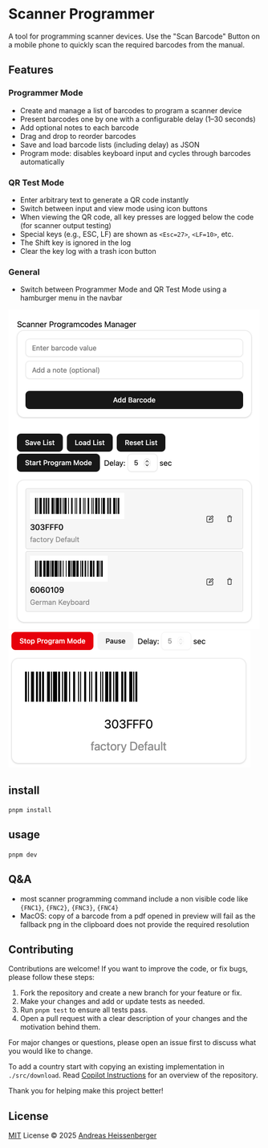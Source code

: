 # Scanner Programmer

A tool for programming scanner devices. Use the "Scan Barcode" Button on a mobile phone to quickly scan the required barcodes from the manual.


## Features

### Programmer Mode

- Create and manage a list of barcodes to program a scanner device
- Present barcodes one by one with a configurable delay (1–30 seconds)
- Add optional notes to each barcode
- Drag and drop to reorder barcodes
- Save and load barcode lists (including delay) as JSON
- Program mode: disables keyboard input and cycles through barcodes automatically

### QR Test Mode

- Enter arbitrary text to generate a QR code instantly
- Switch between input and view mode using icon buttons
- When viewing the QR code, all key presses are logged below the code (for scanner output testing)
- Special keys (e.g., ESC, LF) are shown as `<Esc=27>`, `<LF=10>`, etc.
- The Shift key is ignored in the log
- Clear the key log with a trash icon button

### General

- Switch between Programmer Mode and QR Test Mode using a hamburger menu in the navbar

![Edit Mode](doc/edit.png)
![Program Mode](doc/present.png)

## install

`pnpm install`

## usage

`pnpm dev`

## Q&A

* most scanner programming command include a non visible code like `{FNC1}`, `{FNC2}`, `{FNC3}`, `{FNC4}`
* MacOS: copy of a barcode from a pdf opened in preview will fail as the fallback png in the clipboard does not provide the required resolution

## Contributing

Contributions are welcome! If you want to improve the code, or fix bugs, please follow these steps:

1. Fork the repository and create a new branch for your feature or fix.
2. Make your changes and add or update tests as needed.
3. Run `pnpm test` to ensure all tests pass.
4. Open a pull request with a clear description of your changes and the motivation behind them.

For major changes or questions, please open an issue first to discuss what you would like to change.

To add a country start with copying an existing implementation in `./src/download`.
Read [Copilot Instructions](.github/copilot-instructions.md) for an overview of the repository.

Thank you for helping make this project better!


## License

[MIT](./LICENSE) License © 2025 [Andreas Heissenberger](https://github.com/aheissenberger)
